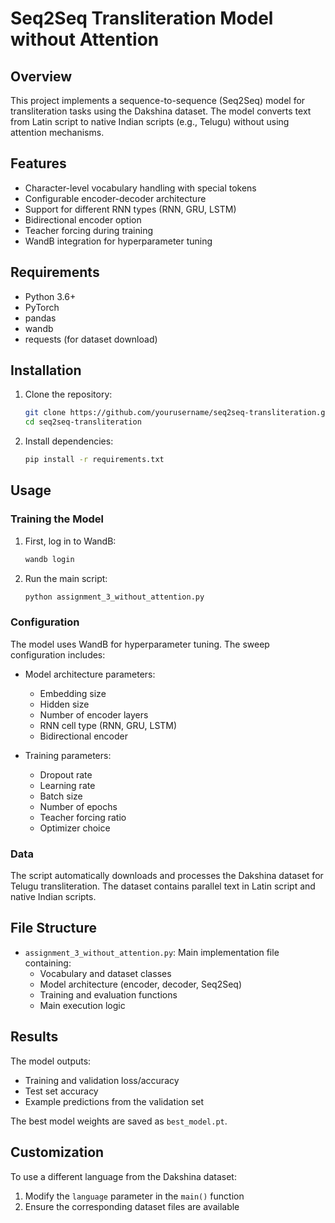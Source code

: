 # Seq2Seq Transliteration Model without Attention

## Overview

This project implements a sequence-to-sequence (Seq2Seq) model for transliteration tasks using the Dakshina dataset. The model converts text from Latin script to native Indian scripts (e.g., Telugu) without using attention mechanisms.

## Features

- Character-level vocabulary handling with special tokens
- Configurable encoder-decoder architecture
- Support for different RNN types (RNN, GRU, LSTM)
- Bidirectional encoder option
- Teacher forcing during training
- WandB integration for hyperparameter tuning

## Requirements

- Python 3.6+
- PyTorch
- pandas
- wandb
- requests (for dataset download)

## Installation

1. Clone the repository:
   ```bash
   git clone https://github.com/yourusername/seq2seq-transliteration.git
   cd seq2seq-transliteration
   ```

2. Install dependencies:
   ```bash
   pip install -r requirements.txt
   ```

## Usage

### Training the Model

1. First, log in to WandB:
   ```bash
   wandb login
   ```

2. Run the main script:
   ```bash
   python assignment_3_without_attention.py
   ```

### Configuration

The model uses WandB for hyperparameter tuning. The sweep configuration includes:

- Model architecture parameters:
  - Embedding size
  - Hidden size
  - Number of encoder layers
  - RNN cell type (RNN, GRU, LSTM)
  - Bidirectional encoder

- Training parameters:
  - Dropout rate
  - Learning rate
  - Batch size
  - Number of epochs
  - Teacher forcing ratio
  - Optimizer choice

### Data

The script automatically downloads and processes the Dakshina dataset for Telugu transliteration. The dataset contains parallel text in Latin script and native Indian scripts.

## File Structure

- `assignment_3_without_attention.py`: Main implementation file containing:
  - Vocabulary and dataset classes
  - Model architecture (encoder, decoder, Seq2Seq)
  - Training and evaluation functions
  - Main execution logic

## Results

The model outputs:
- Training and validation loss/accuracy
- Test set accuracy
- Example predictions from the validation set

The best model weights are saved as `best_model.pt`.

## Customization

To use a different language from the Dakshina dataset:
1. Modify the `language` parameter in the `main()` function
2. Ensure the corresponding dataset files are available

